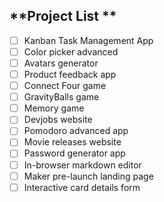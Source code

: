 ## **Project List **

- [ ] Kanban Task Management App
- [ ] Color picker advanced
- [ ] Avatars generator
- [ ] Product feedback app
- [ ] Connect Four game
- [ ] GravityBalls game
- [ ] Memory game
- [ ] Devjobs website
- [ ] Pomodoro advanced app
- [ ] Movie releases website
- [ ] Password generator app
- [ ] In-browser markdown editor
- [ ] Maker pre-launch landing page
- [ ] Interactive card details form
